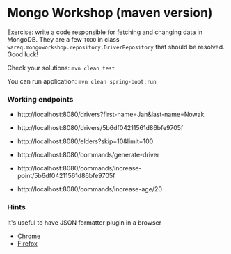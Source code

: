 Mongo Workshop (maven version)
===============================

Exercise: write a code responsible for fetching and changing data in MongoDB. They are a few ```TODO``` in class 
 ```wareq.mongoworkshop.repository.DriverRepository``` that should be resolved. Good luck! 

Check your solutions: ```mvn clean test```

You can run application: ```mvn clean spring-boot:run```

### Working endpoints
* http://localhost:8080/drivers?first-name=Jan&last-name=Nowak
* http://localhost:8080/drivers/5b6df04211561d86bfe9705f
* http://localhost:8080/elders?skip=10&limit=100

* http://localhost:8080/commands/generate-driver
* http://localhost:8080/commands/increase-point/5b6df04211561d86bfe9705f
* http://localhost:8080/commands/increase-age/20

### Hints
It's useful to have JSON formatter plugin in a browser
* [Chrome]( 
https://chrome.google.com/webstore/detail/json-formatter/bcjindcccaagfpapjjmafapmmgkkhgoa?hl=en)
* [Firefox](https://addons.mozilla.org/en-US/firefox/addon/basic-json-formatter/?src=search)